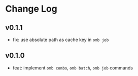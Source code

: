 # Change Log

## v0.1.1
* fix: use absolute path as cache key in `omb job`

## v0.1.0
* feat: implement `omb combo`, `omb batch`, `omb job` commands